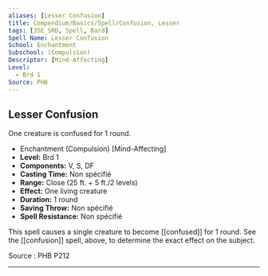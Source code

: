 ```yaml
---
aliases: [Lesser Confusion]
title: Compendium/Basics/Spell/Confusion, Lesser
tags: [35E_SRD, Spell, Bard]
Spell Name: Lesser Confusion
School: Enchantment
Subschool: (Compulsion)
Descriptor: [Mind-Affecting]
Level:
  - Brd 1
Source: PHB
---
```



## Lesser Confusion

One creature is confused for 1 round.

*   Enchantment (Compulsion) [Mind-Affecting]
*   **Level:** Brd 1
*   **Components:** V, S, DF
*   **Casting Time:** Non spécifié
*   **Range:** Close (25 ft. + 5 ft./2 levels)
*   **Effect:** One living creature
*   **Duration:** 1 round
*   **Saving Throw:** Non spécifié
*   **Spell Resistance:** Non spécifié

This spell causes a single creature to become [[confused]] for 1 round. See the [[confusion]] spell, above, to determine the exact effect on the subject.

Source : PHB P212

---
